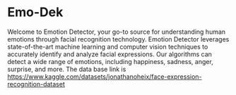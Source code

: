 # Emo-Dek
Welcome to Emotion Detector, your go-to source for understanding human emotions through facial recognition technology. 
Emotion Detector leverages state-of-the-art machine learning and computer vision techniques to accurately identify and analyze facial expressions. Our algorithms can detect a wide range of emotions, including happiness, sadness, anger, surprise, and more.
The data base link is[ ](https://www.kaggle.com/datasets/jonathanoheix/face-expression-recognition-dataset)https://www.kaggle.com/datasets/jonathanoheix/face-expression-recognition-dataset
